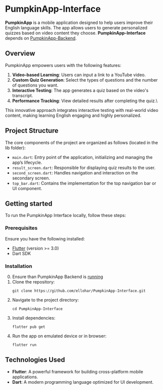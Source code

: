 # PumpkinApp-Interface
**PumpkinApp** is a mobile application designed to help users improve their English language skills. The app allows users to generate personalized quizzes based on video content they choose.
**PumpkinApp-Interface** depends on [PumpkinApp-Backend](https://github.com/leonorino/PumpkinApp-Backend). 

## Overview
PumpkinApp empowers users with the following features:
1. **Video-based Learning**: Users can input a link to a YouTube video.
2. **Custom Quiz Generation**: Select the types of questions and the number of questions you want.
3. **Interactive Testing**: The app generates a quiz based on the video's transcript.
4. **Performance Tracking**: View detailed results after completing the quiz.\

This innovative approach integrates interactive testing with real-world video content, making learning English engaging and highly personalized.

## Project Structure
The core components of the project are organized as follows (located in the lib folder):
* `main.dart`: Entry point of the application, initializing and managing the app’s lifecycle.
* `result_screen.dart`: Responsible for displaying quiz results to the user.
* `second_screen.dart`: Handles navigation and interaction on the secondary screen.
* `top_bar.dart`: Contains the implementation for the top navigation bar or UI component.

## Getting started
To run the PumpkinApp Interface locally, follow these steps:
### Prerequisites
Ensure you have the following installed:
* [Flutter](https://flutter.dev/) (version >= 3.0)
* Dart SDK
### Installation
0. Ensure than PumpkinApp Backend is [running](https://github.com/leonorino/PumpkinApp-Backend/blob/main/README.md)
1. Clone the repository:
   ```
   git clone https://github.com/ellohar/PumpkinApp-Interface.git
   ```
3. Navigate to the project directory:
   ```
   cd PumpkinApp-Interface
   ```
5. Install dependencies:
   ```
   flutter pub get
   ```
7. Run the app on emulated device or in browser:
   ```
   flutter run
   ```

## Technologies Used
* **Flutter**: A powerful framework for building cross-platform mobile applications.
* **Dart**: A modern programming language optimized for UI development.
